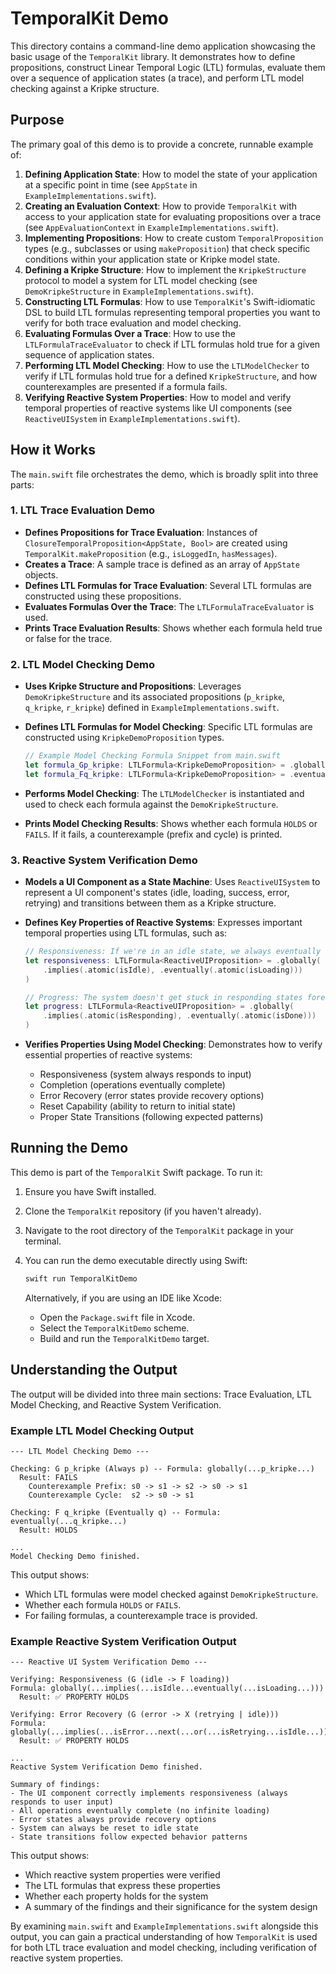 # TemporalKit Demo

This directory contains a command-line demo application showcasing the basic usage of the `TemporalKit` library. It demonstrates how to define propositions, construct Linear Temporal Logic (LTL) formulas, evaluate them over a sequence of application states (a trace), and perform LTL model checking against a Kripke structure.

## Purpose

The primary goal of this demo is to provide a concrete, runnable example of:

1. **Defining Application State**: How to model the state of your application at a specific point in time (see `AppState` in `ExampleImplementations.swift`).
2. **Creating an Evaluation Context**: How to provide `TemporalKit` with access to your application state for evaluating propositions over a trace (see `AppEvaluationContext` in `ExampleImplementations.swift`).
3. **Implementing Propositions**: How to create custom `TemporalProposition` types (e.g., subclasses or using `makeProposition`) that check specific conditions within your application state or Kripke model state.
4. **Defining a Kripke Structure**: How to implement the `KripkeStructure` protocol to model a system for LTL model checking (see `DemoKripkeStructure` in `ExampleImplementations.swift`).
5. **Constructing LTL Formulas**: How to use `TemporalKit`'s Swift-idiomatic DSL to build LTL formulas representing temporal properties you want to verify for both trace evaluation and model checking.
6. **Evaluating Formulas Over a Trace**: How to use the `LTLFormulaTraceEvaluator` to check if LTL formulas hold true for a given sequence of application states.
7. **Performing LTL Model Checking**: How to use the `LTLModelChecker` to verify if LTL formulas hold true for a defined `KripkeStructure`, and how counterexamples are presented if a formula fails.
8. **Verifying Reactive System Properties**: How to model and verify temporal properties of reactive systems like UI components (see `ReactiveUISystem` in `ExampleImplementations.swift`).

## How it Works

The `main.swift` file orchestrates the demo, which is broadly split into three parts:

### 1. LTL Trace Evaluation Demo

- **Defines Propositions for Trace Evaluation**: Instances of `ClosureTemporalProposition<AppState, Bool>` are created using `TemporalKit.makeProposition` (e.g., `isLoggedIn`, `hasMessages`).
- **Creates a Trace**: A sample trace is defined as an array of `AppState` objects.
- **Defines LTL Formulas for Trace Evaluation**: Several LTL formulas are constructed using these propositions.
- **Evaluates Formulas Over the Trace**: The `LTLFormulaTraceEvaluator` is used.
- **Prints Trace Evaluation Results**: Shows whether each formula held true or false for the trace.

### 2. LTL Model Checking Demo

- **Uses Kripke Structure and Propositions**: Leverages `DemoKripkeStructure` and its associated propositions (`p_kripke`, `q_kripke`, `r_kripke`) defined in `ExampleImplementations.swift`.
- **Defines LTL Formulas for Model Checking**: Specific LTL formulas are constructed using `KripkeDemoProposition` types.

    ```swift
    // Example Model Checking Formula Snippet from main.swift
    let formula_Gp_kripke: LTLFormula<KripkeDemoProposition> = .globally(.atomic(p_kripke)) // G p
    let formula_Fq_kripke: LTLFormula<KripkeDemoProposition> = .eventually(.atomic(q_kripke)) // F q
    ```

- **Performs Model Checking**: The `LTLModelChecker` is instantiated and used to check each formula against the `DemoKripkeStructure`.
- **Prints Model Checking Results**: Shows whether each formula `HOLDS` or `FAILS`. If it fails, a counterexample (prefix and cycle) is printed.

### 3. Reactive System Verification Demo

- **Models a UI Component as a State Machine**: Uses `ReactiveUISystem` to represent a UI component's states (idle, loading, success, error, retrying) and transitions between them as a Kripke structure.
- **Defines Key Properties of Reactive Systems**: Expresses important temporal properties using LTL formulas, such as:

    ```swift
    // Responsiveness: If we're in an idle state, we always eventually reach a loading state
    let responsiveness: LTLFormula<ReactiveUIProposition> = .globally(
        .implies(.atomic(isIdle), .eventually(.atomic(isLoading)))
    )
    
    // Progress: The system doesn't get stuck in responding states forever
    let progress: LTLFormula<ReactiveUIProposition> = .globally(
        .implies(.atomic(isResponding), .eventually(.atomic(isDone)))
    )
    ```

- **Verifies Properties Using Model Checking**: Demonstrates how to verify essential properties of reactive systems:
  - Responsiveness (system always responds to input)
  - Completion (operations eventually complete)
  - Error Recovery (error states provide recovery options)
  - Reset Capability (ability to return to initial state)
  - Proper State Transitions (following expected patterns)

## Running the Demo

This demo is part of the `TemporalKit` Swift package. To run it:

1. Ensure you have Swift installed.
2. Clone the `TemporalKit` repository (if you haven't already).
3. Navigate to the root directory of the `TemporalKit` package in your terminal.
4. You can run the demo executable directly using Swift:

    ```bash
    swift run TemporalKitDemo
    ```

    Alternatively, if you are using an IDE like Xcode:
    - Open the `Package.swift` file in Xcode.
    - Select the `TemporalKitDemo` scheme.
    - Build and run the `TemporalKitDemo` target.

## Understanding the Output

The output will be divided into three main sections: Trace Evaluation, LTL Model Checking, and Reactive System Verification.

### Example LTL Model Checking Output

```
--- LTL Model Checking Demo ---

Checking: G p_kripke (Always p) -- Formula: globally(...p_kripke...)
  Result: FAILS
    Counterexample Prefix: s0 -> s1 -> s2 -> s0 -> s1
    Counterexample Cycle:  s2 -> s0 -> s1

Checking: F q_kripke (Eventually q) -- Formula: eventually(...q_kripke...)
  Result: HOLDS

...
Model Checking Demo finished.
```

This output shows:

- Which LTL formulas were model checked against `DemoKripkeStructure`.
- Whether each formula `HOLDS` or `FAILS`.
- For failing formulas, a counterexample trace is provided.

### Example Reactive System Verification Output

```
--- Reactive UI System Verification Demo ---

Verifying: Responsiveness (G (idle -> F loading))
Formula: globally(...implies(...isIdle...eventually(...isLoading...)))
  Result: ✅ PROPERTY HOLDS

Verifying: Error Recovery (G (error -> X (retrying | idle)))
Formula: globally(...implies(...isError...next(...or(...isRetrying...isIdle...))))
  Result: ✅ PROPERTY HOLDS

...
Reactive System Verification Demo finished.

Summary of findings:
- The UI component correctly implements responsiveness (always responds to user input)
- All operations eventually complete (no infinite loading)
- Error states always provide recovery options
- System can always be reset to idle state
- State transitions follow expected behavior patterns
```

This output shows:

- Which reactive system properties were verified
- The LTL formulas that express these properties
- Whether each property holds for the system
- A summary of the findings and their significance for the system design

By examining `main.swift` and `ExampleImplementations.swift` alongside this output, you can gain a practical understanding of how `TemporalKit` is used for both LTL trace evaluation and model checking, including verification of reactive system properties.
